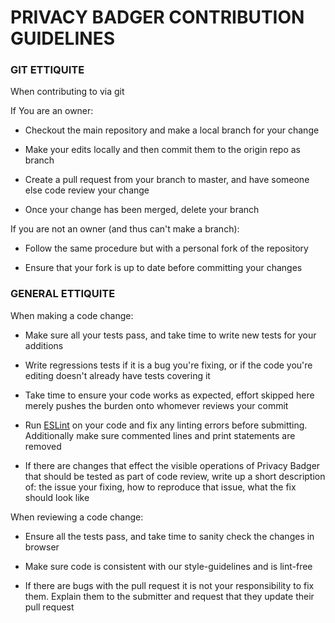 # PRIVACY BADGER CONTRIBUTION GUIDELINES

### GIT ETTIQUITE

When contributing to via git

If You are an owner:

 - Checkout the main repository and make a local branch for your change

 - Make your edits locally and then commit them to the origin repo as branch

 - Create a pull request from your branch to master, and have someone else code
   review your change

 - Once your change has been merged, delete your branch

If you are not an owner (and thus can't make a branch):

 - Follow the same procedure but with a personal fork of the repository

 - Ensure that your fork is up to date before committing your changes

### GENERAL ETTIQUITE

When making a code change:

 - Make sure all your tests pass, and take time to write new tests for your
   additions
 
 - Write regressions tests if it is a bug you're fixing, or if the code you're
   editing doesn't already have tests covering it

 - Take time to ensure your code works as expected, effort skipped here merely
   pushes the burden onto whomever reviews your commit

 - Run [ESLint](http://eslint.org/) on your code and fix any linting errors before submitting.
   Additionally make sure commented lines and print statements are removed

 - If there are changes that effect the visible operations of Privacy Badger
   that should be tested as part of code review, write up a short description of:
   the issue your fixing, how to reproduce that issue, what the fix should look
   like

When reviewing a code change:

 - Ensure all the tests pass, and take time to sanity check the changes in browser
 
 - Make sure code is consistent with our style-guidelines and is lint-free
 
 - If there are bugs with the pull request it is not your responsibility to fix
   them. Explain them to the submitter and request that they update their pull
   request

